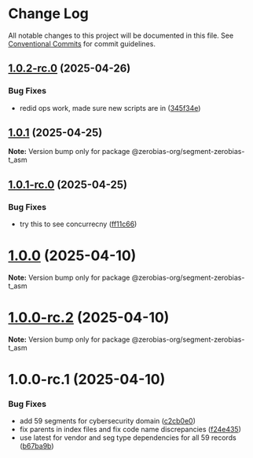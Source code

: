 # Change Log

All notable changes to this project will be documented in this file.
See [Conventional Commits](https://conventionalcommits.org) for commit guidelines.

## [1.0.2-rc.0](https://github.com/zerobias-org/segment/compare/@zerobias-org/segment-zerobias-t_asm@1.0.1...@zerobias-org/segment-zerobias-t_asm@1.0.2-rc.0) (2025-04-26)


### Bug Fixes

* redid ops work, made sure new scripts are in ([345f34e](https://github.com/zerobias-org/segment/commit/345f34ec926029dc141943b3e321676adb4a2888))





## [1.0.1](https://github.com/zerobias-org/segment/compare/@zerobias-org/segment-zerobias-t_asm@1.0.1-rc.0...@zerobias-org/segment-zerobias-t_asm@1.0.1) (2025-04-25)

**Note:** Version bump only for package @zerobias-org/segment-zerobias-t_asm





## [1.0.1-rc.0](https://github.com/zerobias-org/segment/compare/@zerobias-org/segment-zerobias-t_asm@1.0.0...@zerobias-org/segment-zerobias-t_asm@1.0.1-rc.0) (2025-04-25)


### Bug Fixes

* try this to see concurrecny ([ff11c66](https://github.com/zerobias-org/segment/commit/ff11c66d67cb9f185098fd640d4139178d29ae22))





# [1.0.0](https://github.com/zerobias-org/segment/compare/@zerobias-org/segment-zerobias-t_asm@1.0.0-rc.2...@zerobias-org/segment-zerobias-t_asm@1.0.0) (2025-04-10)

**Note:** Version bump only for package @zerobias-org/segment-zerobias-t_asm





# [1.0.0-rc.2](https://github.com/zerobias-org/segment/compare/@zerobias-org/segment-zerobias-t_asm@1.0.0-rc.1...@zerobias-org/segment-zerobias-t_asm@1.0.0-rc.2) (2025-04-10)

**Note:** Version bump only for package @zerobias-org/segment-zerobias-t_asm





# 1.0.0-rc.1 (2025-04-10)


### Bug Fixes

* add 59 segments for cybersecurity domain ([c2cb0e0](https://github.com/zerobias-org/segment/commit/c2cb0e0c1f1eabb51d7f5a6ae6db98c1516fcdbe))
* fix parents in index files and fix code name discrepancies ([f24e435](https://github.com/zerobias-org/segment/commit/f24e4352453caaa05074cc6bb66ee8ed21a4f11d))
* use latest for vendor and seg type dependencies for all 59 records ([b67ba9b](https://github.com/zerobias-org/segment/commit/b67ba9bed7a90fad3b084161ebc603b5b35214b8))
